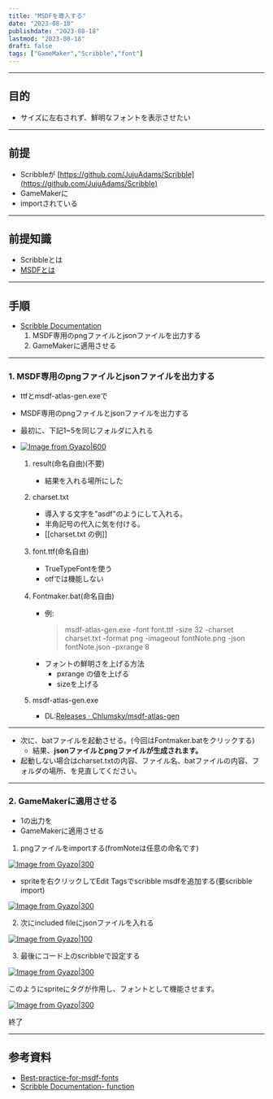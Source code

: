 ```yaml
---
title: "MSDFを導入する"
date: "2023-08-18"
publishdate: "2023-08-18"
lastmod: "2023-08-18"
draft: false
tags: ["GameMaker","Scribble","font"]
---
```


---
## 目的
- サイズに左右されず、鮮明なフォントを表示させたい
---
## 前提
- Scribbleが [https://github.com/JujuAdams/Scribble](https://github.com/JujuAdams/Scribble)
- GameMakerに
- importされている
--- 
## 前提知識
- Scribbleとは
- [MSDFとは](https://github.com/Chlumsky/msdfgen)
---
## 手順
- [Scribble Documentation](https://www.jujuadams.com/Scribble/#/latest/msdf-fonts)
	1. MSDF専用のpngファイルとjsonファイルを出力する
	2. GameMakerに適用させる
---
### 1. MSDF専用のpngファイルとjsonファイルを出力する
- ttfとmsdf-atlas-gen.exeで
- MSDF専用のpngファイルとjsonファイルを出力する

- 最初に、下記1~5を同じフォルダに入れる
- [![Image from Gyazo|600](https://i.gyazo.com/ba206db4399a45919d97e18914e32bfd.png)](https://gyazo.com/ba206db4399a45919d97e18914e32bfd)
	1. result(命名自由)(不要)
		- 結果を入れる場所にした
	2. charset.txt
		- 導入する文字を"asdf"のようにして入れる。
		- 半角記号の代入に気を付ける。
		- [[charset.txt の例]]
	3. font.ttf(命名自由)
		- TrueTypeFontを使う 
		- otfでは機能しない
	4. Fontmaker.bat(命名自由)
		- 例:
			> msdf-atlas-gen.exe -font font.ttf -size 32 -charset charset.txt -format png -imageout fontNote.png -json fontNote.json -pxrange 8
		- フォントの鮮明さを上げる方法
			- pxrange の値を上げる
			- sizeを上げる

	5. msdf-atlas-gen.exe
		- DL:[Releases · Chlumsky/msdf-atlas-gen](https://github.com/Chlumsky/msdf-atlas-gen/releases)

---

- 次に、batファイルを起動させる。(今回はFontmaker.batをクリックする)
	- 結果、**jsonファイルとpngファイルが生成されます。**
- 起動しない場合はcharset.txtの内容、ファイル名、batファイルの内容、フォルダの場所、を見直してください。
	
---
### 2. GameMakerに適用させる
- 1の出力を
- GameMakerに適用させる

1. pngファイルをimportする(fromNoteは任意の命名です)

[![Image from Gyazo|300](https://i.gyazo.com/223f073b4d10116da7cb2c144303e754.png)](https://gyazo.com/223f073b4d10116da7cb2c144303e754)

- spriteを右クリックしてEdit Tagsでscribble msdfを追加する(要scribble import)

[![Image from Gyazo|300](https://i.gyazo.com/373ad87b41e3af980f8f8ed1e189c944.png)](https://gyazo.com/373ad87b41e3af980f8f8ed1e189c944)

2. 次にincluded fileにjsonファイルを入れる

[![Image from Gyazo|100](https://i.gyazo.com/5808773f368bfdc84368894711fa2c82.png)](https://gyazo.com/5808773f368bfdc84368894711fa2c82)

3. 最後にコード上のscribbleで設定する

[![Image from Gyazo|300](https://i.gyazo.com/05286962e49bb01551c7ebac1b71e4b4.png)](https://gyazo.com/05286962e49bb01551c7ebac1b71e4b4)

このようにspriteにタグが作用し、フォントとして機能させます。

[![Image from Gyazo|300](https://i.gyazo.com/bd5834903e895bde034448df16b10696.png)](https://gyazo.com/bd5834903e895bde034448df16b10696)

終了

---
## 参考資料
- [Best-practice-for-msdf-fonts](https://www.jujuadams.com/Scribble/#/latest/msdf-fonts?id=best-practice-for-msdf-fonts)
- [Scribble Documentation- function](https://www.jujuadams.com/Scribble/#/latest/scribble-methods?id=msdf)
